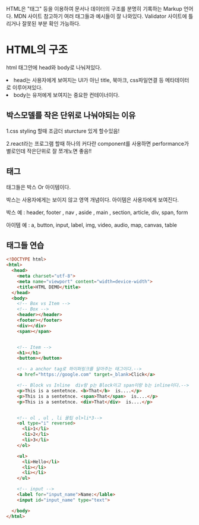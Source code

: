 HTML은 "태그" 등을 이용하여 문서나 데이터의 구조를 분명히 기록하는 Markup 언어다.
MDN 사이트 참고하기 여러 태그들과 예시들이 잘 나와있다.
Validator 사이트에 틀리거나 잘못된 부분 확인 가능하다.

# HTML의 구조

html 태그안에 head와 body로 나눠져있다.

<li>head는 사용자에게 보여지는 UI가 아닌 title, 북마크, css파일연결 등 메타데이터로 이루어져있다.
<li>body는 유저에게 보여지는 중요한 컨테이너이다.

## 박스모델를 작은 단위로 나눠야되는 이유

1.css styling 할때 조금더 sturcture 있게 할수있음!

2.react라는 프로그램 할때 하나의 커다란 component를 사용하면 performance가 별로인데 작은단위로 잘 쪼개노면 좋음!!

## 태그

태그들은 박스 Or 아이템이다.

박스는 사용자에게는 보이지 않고 영역 개념이다. 아이템은 사용자에게 보여진다.

박스 예 : header, footer , nav , aside , main , section, article, div, span, form

아이템 예 : a, button, input, label, img, video, audio, map, canvas, table

## 태그들 연습

```html
<!DOCTYPE html>
<html>
  <head>
    <meta charset="utf-8">
    <meta name="viewport" content="width=device-width">
    <title>HTML DEMO</title>
  </head>
  <body>
    <!-- Box vs Item -->
    <!-- Box -->
    <header></header>
    <footer></footer>
    <div></div>
    <span></span>


    <!-- Item -->
    <h1></h1>
    <button></button>

    <!-- a anchor tag로 하이퍼링크를 달아주는 태그이다.-->
    <a href="https://google.com" target=_blank>Click</a>

    <!-- Block vs Inline  div랑 p는 Block이고 span이랑 b는 inline이다.-->
    <p>This is a sentetnce. <b>That</b>  is....</p>
    <p>This is a sentetnce. <span>That</span>  is....</p>
    <p>This is a sentetnce. <div>That</div>  is....</p>


    <!-- ol , ul , li 꿀팁 ol>li*3-->
    <ol type="i" reversed>
      <li>1</li>
      <li>2</li>
      <li>3</li>
    </ol>

    <ul>
      <li>Hello</li>
      <li></li>
      <li></li>
    </ul>

    <!-- input -->
    <label for="input_name">Name:</lable>
    <input id="input_name" type="text">

  </body>
</html>
```
